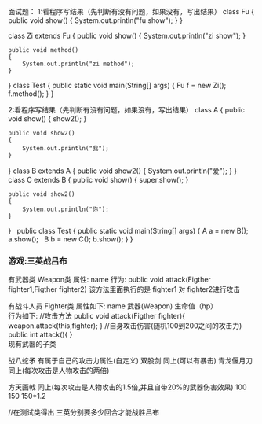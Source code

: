 面试题：
1:看程序写结果（先判断有没有问题，如果没有，写出结果）
class Fu
{
	public void show()
	{
		System.out.println("fu show");
	}
}

class Zi extends Fu
{
	public void show()
	{
		System.out.println("zi show");
	}

	public void method()
	{
		System.out.println("zi method");
	}
}
class Test
{
	public static void main(String[] args)
	{
		Fu f = new Zi();
		f.method();
	}
}

2:看程序写结果（先判断有没有问题，如果没有，写出结果）
class A
{
	public void show()
	{
		show2();
	}
	
	public void show2()
	{
		System.out.println("我");
	}
}
class B extends A 
{
	public void show2()
	{
		System.out.println("爱");
	}
}
class C extends B 
{
	public void show()
	{
		super.show();
	}
	
	public void show2()
	{
		System.out.println("你");
	}
}
 
public class Test 
{
	public static void main(String[] args) 
	{
		A a = new B();
		a.show();
 
		B b = new C();
		b.show();
	}
}

### 游戏:三英战吕布
有武器类 Weapon类
    属性:
        name
    行为:
    public void    attack(Figther  fighter1,Figther  fighter2)
       该方法里面执行的是 fighter1 对  fighter2进行攻击

有战斗人员 Fighter类
    属性如下:
        name
        武器(Weapon)
        生命值（hp）   
    行为如下:
            //攻击方法
           public void  attack(Figther  fighter){
                weapon.attack(this,fighter);
            }
            //自身攻击伤害(随机100到200之间的攻击力)
            public int attack(){
            }    
现有武器的子类

战八蛇矛  有属于自己的攻击力属性(自定义)
双股剑    同上(可以有暴击)
青龙偃月刀 同上(每次攻击是人物攻击的两倍)

方天画戟   同上(每次攻击是人物攻击的1.5倍,并且自带20%的武器伤害效果)    100 150   150*1.2

//在测试类得出
三英分别要多少回合才能战胜吕布
















     
        
